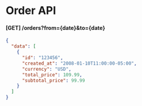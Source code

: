 # Order API

#### [GET] /orders?from={date}&to={date}
```JSON
{
  "data": [
    {
      "id": "123456",
      "created_at": "2008-01-10T11:00:00-05:00",
      "currency": "USD",
      "total_price": 109.99,
      "subtotal_price": 99.99
    }
  ]
}
```

